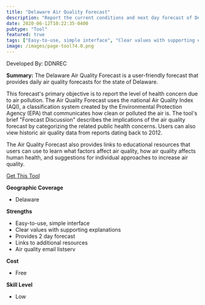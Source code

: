 ```yaml
---
title: "Delaware Air Quality Forecast"
description: "Report the current conditions and next day forecast of Delaware Air Quality."
date: 2020-06-12T10:22:35-0400
pubtype: "Tool"
featured: true
tags: ["Easy-to-use, simple interface", "Clear values with supporting explanations", "Provides 2 day forecast", "Links to additional resources", "Air quality email listserv"]
image: /images/page-tool74.0.png
---
```

Developed By: DDNREC

**Summary:** The Delaware Air Quality Forecast is a user-friendly forecast that provides daily air quality forecasts for the state of Delaware.

This forecast's primary objective is to report the level of health concern due to air pollution. The Air Quality Forecast uses the national Air Quality Index (AQI), a classification system created by the Environmental Protection Agency (EPA) that communicates how clean or polluted the air is. The tool's brief "Forecast Discussion" describes the implications of the air quality forecast by categorizing the related public health concerns.  Users can also view historic air quality data from reports dating back to 2012. 

The Air Quality Forecast also provides links to educational resources that users can use to learn what factors affect air quality, how air quality affects human health, and suggestions for individual approaches to increase air quality.

<a href="https://dnrec.alpha.delaware.gov/air/quality/forecast/" target="_blank">Get This Tool</a>

__**Geographic Coverage**__
-  Delaware

__**Strengths**__
-  Easy-to-use, simple interface
-   Clear values with supporting explanations
-   Provides 2 day forecast
-   Links to additional resources
-   Air quality email listserv

__**Cost**__
- Free

__**Skill Level**__
- Low
